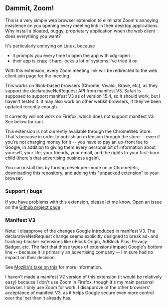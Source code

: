 ## Dammit, Zoom!

This is a very simple web browser extension to eliminate Zoom's annoying 
insistence on you opening every meeting link in their desktop applications.
Why install a bloated, buggy, proprietary application when the web client
does everything you want?

It's particularly annoying on Linux, because
* it prompts you every time to open the app with xdg-open
* their app is crap; it hard-locks a lot of systems I've tried it on

With this extension, every Zoom meeting link will be redirected to the web
client join page for the meeting.

This works on Blink-based browsers (Chrome, Vivaldi, Brave, etc), as they
support the declarativeNetRequest API from manifest V3.  Safari is supposed to
support manifest V3 as of version 15.4, so it should work, but I haven't
tested it.  It may also work on other webkit browsers, if they've been updated
recently enough.

It currently will not work on Firefox, which does not support manifest V3.
See below for rant.

This extension is not currently available through the ChromeWeb Store.  That's
because in order to publish an extension through the store -- even if you're
not charging money for it -- you have to pay an up-front fee to Google, in
addition to giving them every personal bit of information about yourself, your
life, your friends, your email, and the rights to your first-born child
(there's that advertising business again).

You can install this by turning developer-mode on in Chrome/etc, downloading
this repository, and adding this "unpacked extension" to your browser.

### Support / bugs

If you have problems with this extension, please let me know.  Open an issue
on the [Github project page]() .

### Manifest V3

Note: I disapprove of the changes Google introduced in manifest V3.  The
declarativeNetRequest change seems explicitly designed to break ad- and
tracking-blocker extensions like uBlock Origin, AdBlock Plus, Privacy Badger,
etc.  The fact that those types of extensions impact Google's bottom line --
because it is primarily an advertising company -- I'm sure had no impact
on their decision.

See [Mozilla's take on this](https://blog.mozilla.org/addons/2019/09/03/mozillas-manifest-v3-faq/)
for more information.

I haven't made a manifest V2 version of this extension (it would be relatively
easy) because I don't use Zoom in Firefox, though it's my main personal
browser.  I only use Zoom for work.  I disapprove of the other browsers'
acceptance of manifest V3, as it helps Google secure even more control over
the 'net than it already has.


